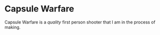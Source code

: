 # Capsule Warfare
Capsule Warfare is a _quality_ first person shooter that I am in the process of making.

